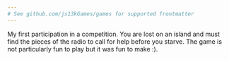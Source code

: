 ```yaml
---
# See github.com/js13kGames/games for supported frontmatter
---
```

My first participation in a competition. You are lost on an island and must find the pieces of the radio to call for help before you starve. The game is not particularly fun to play but it was fun to make :).